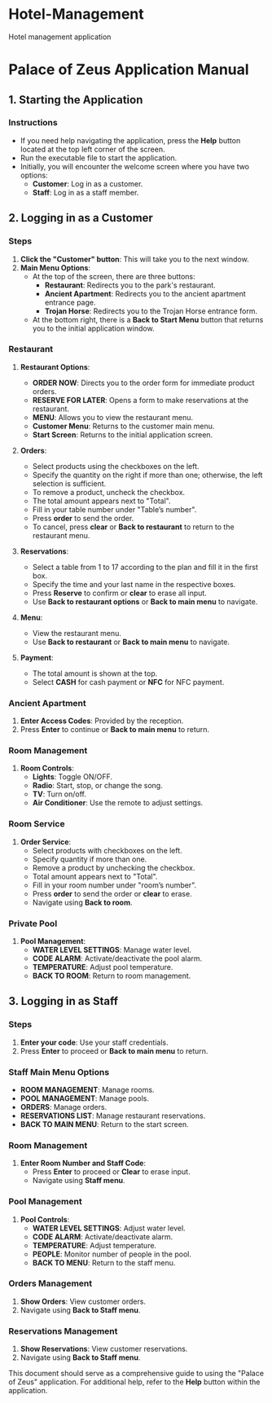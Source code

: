 # Hotel-Management
Hotel management application
# Palace of Zeus Application Manual

## 1. Starting the Application

### Instructions
- If you need help navigating the application, press the **Help** button located at the top left corner of the screen.
- Run the executable file to start the application.
- Initially, you will encounter the welcome screen where you have two options:
  - **Customer**: Log in as a customer.
  - **Staff**: Log in as a staff member.

## 2. Logging in as a Customer

### Steps
1. **Click the "Customer" button**: This will take you to the next window.
2. **Main Menu Options**:
   - At the top of the screen, there are three buttons:
     - **Restaurant**: Redirects you to the park's restaurant.
     - **Ancient Apartment**: Redirects you to the ancient apartment entrance page.
     - **Trojan Horse**: Redirects you to the Trojan Horse entrance form.
   - At the bottom right, there is a **Back to Start Menu** button that returns you to the initial application window.

### Restaurant
1. **Restaurant Options**:
   - **ORDER NOW**: Directs you to the order form for immediate product orders.
   - **RESERVE FOR LATER**: Opens a form to make reservations at the restaurant.
   - **MENU**: Allows you to view the restaurant menu.
   - **Customer Menu**: Returns to the customer main menu.
   - **Start Screen**: Returns to the initial application screen.
   
2. **Orders**:
   - Select products using the checkboxes on the left.
   - Specify the quantity on the right if more than one; otherwise, the left selection is sufficient.
   - To remove a product, uncheck the checkbox.
   - The total amount appears next to "Total".
   - Fill in your table number under "Table’s number".
   - Press **order** to send the order.
   - To cancel, press **clear** or **Back to restaurant** to return to the restaurant menu.

3. **Reservations**:
   - Select a table from 1 to 17 according to the plan and fill it in the first box.
   - Specify the time and your last name in the respective boxes.
   - Press **Reserve** to confirm or **clear** to erase all input.
   - Use **Back to restaurant options** or **Back to main menu** to navigate.

4. **Menu**:
   - View the restaurant menu.
   - Use **Back to restaurant** or **Back to main menu** to navigate.

5. **Payment**:
   - The total amount is shown at the top.
   - Select **CASH** for cash payment or **NFC** for NFC payment.

### Ancient Apartment
1. **Enter Access Codes**: Provided by the reception.
2. Press **Enter** to continue or **Back to main menu** to return.

### Room Management
1. **Room Controls**:
   - **Lights**: Toggle ON/OFF.
   - **Radio**: Start, stop, or change the song.
   - **TV**: Turn on/off.
   - **Air Conditioner**: Use the remote to adjust settings.

### Room Service
1. **Order Service**:
   - Select products with checkboxes on the left.
   - Specify quantity if more than one.
   - Remove a product by unchecking the checkbox.
   - Total amount appears next to "Total".
   - Fill in your room number under "room’s number".
   - Press **order** to send the order or **clear** to erase.
   - Navigate using **Back to room**.

### Private Pool
1. **Pool Management**:
   - **WATER LEVEL SETTINGS**: Manage water level.
   - **CODE ALARM**: Activate/deactivate the pool alarm.
   - **TEMPERATURE**: Adjust pool temperature.
   - **BACK TO ROOM**: Return to room management.

## 3. Logging in as Staff

### Steps
1. **Enter your code**: Use your staff credentials.
2. Press **Enter** to proceed or **Back to main menu** to return.

### Staff Main Menu Options
- **ROOM MANAGEMENT**: Manage rooms.
- **POOL MANAGEMENT**: Manage pools.
- **ORDERS**: Manage orders.
- **RESERVATIONS LIST**: Manage restaurant reservations.
- **BACK TO MAIN MENU**: Return to the start screen.

### Room Management
1. **Enter Room Number and Staff Code**:
   - Press **Enter** to proceed or **Clear** to erase input.
   - Navigate using **Staff menu**.

### Pool Management
1. **Pool Controls**:
   - **WATER LEVEL SETTINGS**: Adjust water level.
   - **CODE ALARM**: Activate/deactivate alarm.
   - **TEMPERATURE**: Adjust temperature.
   - **PEOPLE**: Monitor number of people in the pool.
   - **BACK TO MENU**: Return to the staff menu.

### Orders Management
1. **Show Orders**: View customer orders.
2. Navigate using **Back to Staff menu**.

### Reservations Management
1. **Show Reservations**: View customer reservations.
2. Navigate using **Back to Staff menu**.

This document should serve as a comprehensive guide to using the "Palace of Zeus" application. For additional help, refer to the **Help** button within the application.
